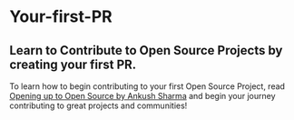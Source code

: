 # Your-first-PR
Learn to Contribute to Open Source Projects by creating your first PR.
--
To learn how to begin contributing to your first Open Source Project, read  [Opening up to Open Source by Ankush Sharma](http://https://medium.com/@ankushsharma_70830/opening-up-to-open-source-contributions-61be26efb462) and begin your journey contributing to great projects and communities!
